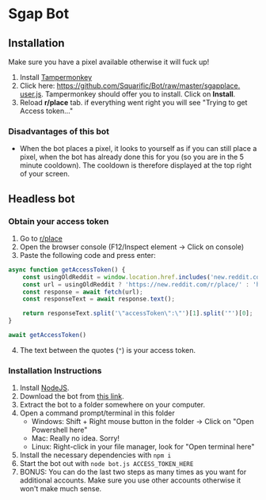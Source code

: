# Sgap Bot

## Installation

Make sure you have a pixel available otherwise it will fuck up!

1. Install [Tampermonkey](https://www.tampermonkey.net/)
2. Click here: [https://github.com/Squarific/Bot/raw/master/sgapplace.
   user.js](https://github.com/anoadragon453/Bot/raw/master/sgapplace.user.js). Tampermonkey 
   should offer you to install. Click on **Install**.
3. Reload **r/place** tab. if everything went right you will see "Trying to get 
   Access token..."

### Disadvantages of this bot

- When the bot places a pixel, it looks to yourself as if you can still place a pixel, when the bot has already done this for you (so you are in the 5 minute cooldown). The cooldown is therefore displayed at the top right of your screen.

## Headless bot

### Obtain your access token
1. Go to [r/place](https://www.reddit.com/r/place/)
2. Open the browser console (F12/Inspect element -> Click on console)
3. Paste the following code and press enter:

```js
async function getAccessToken() {
	const usingOldReddit = window.location.href.includes('new.reddit.com');
	const url = usingOldReddit ? 'https://new.reddit.com/r/place/' : 'https://www.reddit.com/r/place/';
	const response = await fetch(url);
	const responseText = await response.text();

	return responseText.split('\"accessToken\":\"')[1].split('"')[0];
}

await getAccessToken()
```

4. The text between the quotes (`"`) is your access token.

### Installation Instructions

1. Install [NodeJS](https://nodejs.org/).
2. Download the bot from [this link](https://github.com/anoadragon453/Bot/archive/refs/heads/master.zip).
4. Extract the bot to a folder somewhere on your computer.
5. Open a command prompt/terminal in this folder
    * Windows: Shift + Right mouse button in the folder -> Click on "Open Powershell here"
    * Mac: Really no idea. Sorry!
    * Linux: Right-click in your file manager, look for "Open terminal here"
6. Install the necessary dependencies with `npm i`
7. Start the bot out with `node bot.js ACCESS_TOKEN_HERE`
8. BONUS: You can do the last two steps as many times as you want for additional accounts. Make sure you use other accounts otherwise it won't make much sense. 